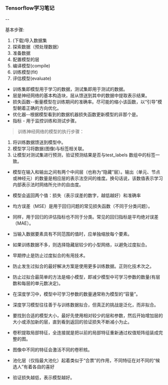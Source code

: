 ### Tensorflow学习笔记
--

基本步骤:
1. (下载)导入数据集
2. 探索数据（预处理数据）
3. 准备数据
4. 配置模型的层
5. 编译模型(compile)
6. 训练模型(fit)
7. 评估模型(evaluate)

* 训练集即模型用于学习的数据，测试集即用于测试的数据。
* 层是神经网络的基本构造块，层从馈送到其中的数据中提取表示结果。
* 损失函数--衡量模型在训练期间的准确率。尽可能的缩小该函数，以“引导”模型朝着正确的方向优化。
* 优化器--根据模型看到的数据机器损失函数更新模型的非那个是。
* 指标 - 用于监控训练和测试步骤。

> 训练神经网络的模型的执行步骤：
1. 将训练数据馈送到模型中。
2. 模型学习将数据(图像)与标签相关联。
3. 让模型对测试集进行预测，验证预测结果是否与test_labels 数组中的标签一致。

* 模型在输入和输出之间有两个中间层（也称为“隐藏”层）。输出（单元、节点或神经元）的数量是相应层的表示法空间的维度。换句话说，该数值表示学习内部表示法时网络所允许的自由度。

* 模型会返回两个值：损失（表示误差的数字，越低越好）和准确率

* 均方误差（MSE）是用于回归问题的常见损失函数（不同于分类问题）。

* 同样，用于回归的评估指标也不同于分类。常见的回归指标是平均绝对误差（MAE）。

* 当输入数据要素具有不同范围的值时，应单独缩放每个要素。

* 如果训练数据不多，则选择隐藏层较少的小型网络，以避免过度拟合。

* 早期停止是防止过度拟合的有用技术。

* 防止发生过拟合的最好解决方案是使用更多训练数据。正则化技术次之。

* 防止过拟合最简单的方法是缩小模型，即减少模型中可学习参数的数量(有层数和每层的单元数决定)。

* 在深度学习中，模型中可学习参数的数量通常称为模型的“容量”。

* 深度学习模型往往善于与训练数据拟合，但真正的挑战是泛化，而非拟合。

* 要找到合适的模型大小，最好先使用相对较少的层和参数，然后开始增加层的大小或添加新的层，直到看到返回的验证损失不断减小为止。

* 卷积提取局部特征，全连接就是把以前的局部特征重新通过权值矩阵组装成完整的图。

* 图像中不同的特征会激活不同的卷积核。

* 池化层（仅指最大池化）起着类似于“合票”的作用，不同特征在对不同的“候选人”有着各自的喜好

* 验证损失越低，表示模型越好。